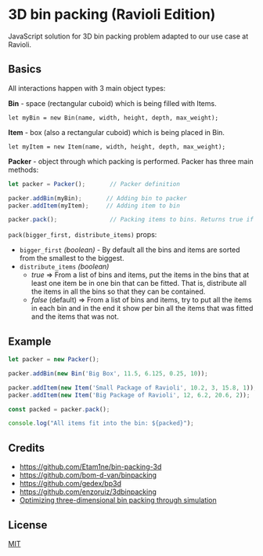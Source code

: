 3D bin packing (Ravioli Edition)
====

JavaScript solution for 3D bin packing problem adapted to our use case at Ravioli.

## Basics

All interactions happen with 3 main object types:

**Bin** - space (rectangular cuboid) which is being filled with Items. 

```
let myBin = new Bin(name, width, height, depth, max_weight);
```

**Item** - box (also a rectangular cuboid) which is being placed in Bin.

```
let myItem = new Item(name, width, height, depth, max_weight);
```

**Packer** - object through which packing is performed. Packer has three main methods:

```js
let packer = Packer();       // Packer definition

packer.addBin(myBin);       // Adding bin to packer
packer.addItem(myItem);     // Adding item to bin

packer.pack();               // Packing items to bins. Returns true if all items fit into the bins
```
`pack(bigger_first, distribute_items)` props:
- `bigger_first` *(boolean)* - By default all the bins and items are sorted from the smallest to the biggest.
- `distribute_items` *(boolean)*
    - *true* => From a list of bins and items, put the items in the bins that at least one item be in one bin that can be fitted. That is, distribute all the items in all the bins so that they can be contained.  
    - *false* (default) => From a list of bins and items, try to put all the items in each bin and in the end it show per bin all the items that was fitted and the items that was not.

## Example

```js
let packer = new Packer();

packer.addBin(new Bin('Big Box', 11.5, 6.125, 0.25, 10));

packer.addItem(new Item('Small Package of Ravioli', 10.2, 3, 15.8, 1));
packer.addItem(new Item('Big Package of Ravioli', 12, 6.2, 20.6, 2));

const packed = packer.pack();

console.log("All items fit into the bin: ${packed}");
```

## Credits
* https://github.com/Etam1ne/bin-packing-3d
* https://github.com/bom-d-van/binpacking
* https://github.com/gedex/bp3d
* https://github.com/enzoruiz/3dbinpacking
* [Optimizing three-dimensional bin packing through simulation](https://github.com/enzoruiz/3dbinpacking/blob/master/erick_dube_507-034.pdf)

## License

[MIT](./LICENCE)
